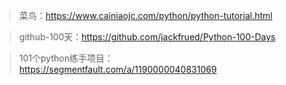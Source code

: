 > 菜鸟：https://www.cainiaojc.com/python/python-tutorial.html

> github-100天：https://github.com/jackfrued/Python-100-Days

> 101个python练手项目：https://segmentfault.com/a/1190000040831069